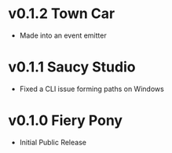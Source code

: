 # v0.1.2 Town Car

- Made into an event emitter

# v0.1.1 Saucy Studio

- Fixed a CLI issue forming paths on Windows

# v0.1.0 Fiery Pony

- Initial Public Release

